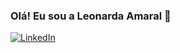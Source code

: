 ### Olá! Eu sou a Leonarda Amaral 👋
[![LinkedIn](https://img.shields.io/badge/LinkedIn-0077B5?style=for-the-badge&logo=linkedin&logoColor=white)](www.linkedin.com/in/leonardaamaral)

